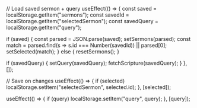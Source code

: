 // Load saved sermon + query
useEffect(() => {
  const saved = localStorage.getItem("sermons");
  const savedId = localStorage.getItem("selectedSermon");
  const savedQuery = localStorage.getItem("query");

  if (saved) {
    const parsed = JSON.parse(saved);
    setSermons(parsed);
    const match = parsed.find(s => s.id === Number(savedId)) || parsed[0];
    setSelected(match);
  } else {
    resetSermons();
  }

  if (savedQuery) {
    setQuery(savedQuery);
    fetchScripture(savedQuery);
  }
}, []);

// Save on changes
useEffect(() => {
  if (selected) localStorage.setItem("selectedSermon", selected.id);
}, [selected]);

useEffect(() => {
  if (query) localStorage.setItem("query", query);
}, [query]);
